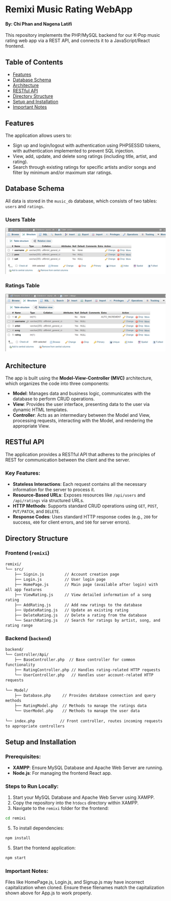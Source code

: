 # Remixi Music Rating WebApp

#### By: Chi Phan and Nagena Latifi

This repository implements the PHP/MySQL backend for our K-Pop music rating web app via a REST API, and connects it to a JavaScript/React frontend. 

## Table of Contents
- [Features](#features)
- [Database Schema](#database-schema)
- [Architecture](#architecture)
- [RESTful API](#restful-api)
- [Directory Structure](#directory-structure)
- [Setup and Installation](#setup-and-installation)
- [Important Notes](#important-notes)

## Features
The application allows users to:
- Sign up and login/logout with authentication using PHPSESSID tokens, with authentication implemented to prevent SQL injection.
- View, add, update, and delete song ratings (including title, artist, and rating).
- Search through existing ratings for specific artists and/or songs and filter by minimum and/or maximum star ratings.

## Database Schema
All data is stored in the `music_db` database, which consists of two tables: `users` and `ratings`.

### Users Table
![Users Table](images/users_table.png)

### Ratings Table
![Ratings Table](images/ratings_table.png)

## Architecture
The app is built using the **Model-View-Controller (MVC)** architecture, which organizes the code into three components:

- **Model**: Manages data and business logic, communicates with the database to perform CRUD operations.
- **View**: Provides the user interface, presenting data to the user via dynamic HTML templates.
- **Controller**: Acts as an intermediary between the Model and View, processing requests, interacting with the Model, and rendering the appropriate View.

## RESTful API
The application provides a RESTful API that adheres to the principles of REST for communication between the client and the server.

### Key Features:
- **Stateless Interactions**: Each request contains all the necessary information for the server to process it.
- **Resource-Based URLs**: Exposes resources like `/api/users` and `/api/ratings` via structured URLs.
- **HTTP Methods**: Supports standard CRUD operations using `GET`, `POST`, `PUT/PATCH`, and `DELETE`.
- **Response Codes**: Uses standard HTTP response codes (e.g., `200` for success, `400` for client errors, and `500` for server errors).

## Directory Structure

### Frontend (`remixi`)
```plaintext
remixi/
└── src/
    ├── Signin.js         // Account creation page
    ├── Login.js          // User login page
    ├── HomePage.js       // Main page (available after login) with all app features
    ├── ViewRating.js     // View detailed information of a song rating
    ├── AddRating.js      // Add new ratings to the database
    ├── UpdateRating.js   // Update an existing rating
    ├── DeleteRating.js   // Delete a rating from the database
    └── SearchRating.js   // Search for ratings by artist, song, and rating range
```

### Backend (`backend`)
```plaintext
backend/
└── Controller/Api/
    ├── BaseController.php  // Base controller for common functionality
    ├── RatingController.php // Handles rating-related HTTP requests
    └── UserController.php   // Handles user account-related HTTP requests

└── Model/
    ├── Database.php     // Provides database connection and query methods
    ├── RatingModel.php  // Methods to manage the ratings data
    └── UserModel.php    // Methods to manage the user data

└── index.php           // Front controller, routes incoming requests to appropriate controllers
```

## Setup and Installation

### Prerequisites:
- **XAMPP**: Ensure MySQL Database and Apache Web Server are running.
- **Node.js**: For managing the frontend React app.

### Steps to Run Locally:

1. Start your MySQL Database and Apache Web Server using XAMPP.
2. Copy the repository into the `htdocs` directory within XAMPP.
3. Navigate to the `remixi` folder for the frontend:
```bash
cd remixi
```
5. To install dependencies:
```bash
npm install
```
5. Start the frontend application:
```bash
npm start
```

### Important Notes:
Files like HomePage.js, Login.js, and Signup.js may have incorrect capitalization when cloned. Ensure these filenames match the capitalization shown above for App.js to work properly.

